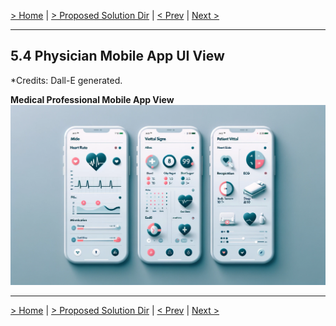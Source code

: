 [> Home](../README.md)  |  [> Proposed Solution Dir](README.md) |  [< Prev](5.3.NurseStationUI.md)  |  [Next >](../README.md)

---

## 5.4 Physician Mobile App UI View
*Credits: Dall-E generated.


**Medical Professional Mobile App View**
![Medical Professional Mobile App View](../assets/images/MobileApp.webp)

---

[> Home](../README.md)  |  [> Proposed Solution Dir](README.md) |  [< Prev](5.3.NurseStationUI.md)  |  [Next >](../README.md)
